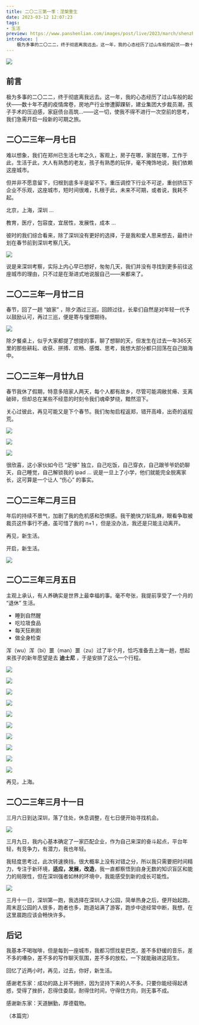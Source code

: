 ```yaml
---
title: 二〇二三第一季：涅槃重生
date: 2023-03-12 12:07:23
tags:
- 生活
preview: https://www.panshenlian.com/images/post/live/2023/march/shenzhennorthstation.jpg
introduce: |
    极为多事的二〇二二，终于彻底离我远去。这一年，我的心态经历了过山车般的起伏——数十年不遇的疫情席卷，房地产行业惨遭脚踝斩，建业集团大步裁员潮，孩子手术的压迫感，家庭债台高筑...——这一切，使我不得不进行一次空前的思考，我们急需开启一段新的可期之旅。
---
```


![](https://www.panshenlian.com/images/post/live/2023/march/shenzhennorthstation.jpg)

## 前言

极为多事的二〇二二，终于彻底离我远去。这一年，我的心态经历了过山车般的起伏——数十年不遇的疫情席卷，房地产行业惨遭脚踝斩，建业集团大步裁员潮，孩子手术的压迫感，家庭债台高筑...——这一切，使我不得不进行一次空前的思考，我们急需开启一段新的可期之旅。

## 二〇二三年一月七日

难以想象，我们在郑州已生活七年之久，客观上，房子在哪，家就在哪，工作于此，生活于此，大人有熟悉的老友，孩子有熟悉的玩伴，毫不掩饰地说，我们依赖这座城市。

但并非不愿意留下，归根到底多半是留不下。重压调控下行业不可逆，重创挤压下企业不乐观，这座城市，短时间很难，扎根于此，未来不可期，或者说，我耗不起。

北京，上海，深圳 ... 

教育，医疗，包容度，宜居性，发展性，成本 ...

彼时的我们综合看来，除了深圳没有更好的选择，于是我和爱人思来想去，最终计划在春节前到深圳考察几天。

![](https://www.panshenlian.com/images/post/live/2023/march/shenzhen-001.jpg)

说是来深圳考察，实际上内心早已想好，匆匆几天，我们并没有寻找到更多前往这座城市的理由，只不过是在渐进式地说服自己——来都来了。


## 二〇二三年一月廿二日

春节，回了一趟 “娘家” ，除夕酒过三巡，回顾过往，长辈们自然是对年轻一代予以鼓励认可，再过三巡，便是寄与憧憬期待。

![](https://www.panshenlian.com/images/post/live/2023/march/newyear-001.jpg)

除夕餐桌上，似乎大家都提了想提的事，聊了想聊的天，但发生在过去一年365天里的那些耕耘、收获、拼搏、欢畅、感慨、思考，我想大部分都只回荡在自己脑海中。

## 二〇二三年一月廿九日

春节我休了假期，特意多陪家人两天，每个人都有故乡，尽管可能凋敝贫瘠、支离破碎，但却总在某些不经意的时刻令我们魂牵梦绕，黯然泪下。

关心过彼此，再见可能又是下个春节。我们匆匆启程返郑，错开高峰，出奇的返程荒。

![](https://www.panshenlian.com/images/post/live/2023/march/backhome-001.jpg)

![](https://www.panshenlian.com/images/post/live/2023/march/backhome-002.jpg)

![](https://www.panshenlian.com/images/post/live/2023/march/backhome-003.jpg)

很欣喜，这小家伙如今已 “足够” 独立，自己吃饭，自己穿衣，自己跟爷爷奶奶聊天，自己睡觉，自己解锁我的 ipad ... 说是一旦上了小学，他们就能完全脱离家长，这可算是一个让人 “伤心” 的事实。


## 二〇二三年二月三日

年后的持续不景气，加剧了我的危机感和恐惧感。我干脆快刀斩乱麻，眼看争取被裁员这件事行不通，虽可惜了我的 n+1 ，但是没办法，我还是只能主动离开。

再见，新生活。

开启，新生活。

![](https://www.panshenlian.com/images/post/live/2023/march/resignation-001.jpg)


## 二〇二三年三月五日

主观上承认，有人养确实是世界上最幸福的事。毫不夸张，我提前享受了一个月的 “退休” 生活。

- 睡到自然醒
- 吃垃圾食品
- 每天狂刷剧
- 做全身检查

浑（wu）浑（bi）噩（man）噩（zu）过了半个月，恰巧准备去上海一趟，想起来孩子的新年愿望是去 **迪士尼** ，于是安排了这么一个行程。


![](https://www.panshenlian.com/images/post/live/2023/march/shanghai-001.jpg)

![](https://www.panshenlian.com/images/post/live/2023/march/shanghai-010.jpg)

![](https://www.panshenlian.com/images/post/live/2023/march/shanghai-002.jpg)

![](https://www.panshenlian.com/images/post/live/2023/march/shanghai-003.jpg)

![](https://www.panshenlian.com/images/post/live/2023/march/shanghai-004.jpg)

![](https://www.panshenlian.com/images/post/live/2023/march/shanghai-005.jpg)

![](https://www.panshenlian.com/images/post/live/2023/march/shanghai-006.jpg)

![](https://www.panshenlian.com/images/post/live/2023/march/shanghai-007.jpg)

![](https://www.panshenlian.com/images/post/live/2023/march/shanghai-008.jpg)

![](https://www.panshenlian.com/images/post/live/2023/march/shanghai-009.jpg)

再见，上海。

## 二〇二三年三月十一日

三月六日到达深圳，落了住处，休息调整，在七日便开始寻找机会。

![](https://www.panshenlian.com/images/post/live/2023/march/shenzhennorthstation.jpg)

三月九日，我内心基本确定了一家匹配企业，作为自己来深的奋斗起点，平台年轻，有竞争力，有潜力，我也年轻。

我轻度思考过，此次转速换挡，很大概率上没有对错之分，所以我只需要把时间精力，专注于新环境，**适应，发展，改造**，我一直都察悟到自身无数的知识盲区和能力的局限性，但在深圳强者如林的环境中，我能感受到新的成长可能性。

![](https://www.panshenlian.com/images/post/live/2023/march/running-001.jpg)

三月十一日，深圳第一跑，我选择在深圳人才公园，简单热身之后，便开始起跑，周末逛公园的人很多，跑者也多，跑道站满了游客，跑步中途经常中断，我想，在这里晨跑应该会畅快许多。

## 后记

我基本不喝咖啡，但是每到一座城市，我都习惯找星巴克，差不多舒缓的音乐，差不多的嘈杂，差不多的写作聊天氛围，差不多的放松，一下就能融进这陌生。

回忆了近两小时，再见，过去，你好，新生活。

感谢老东家：成功的路上并不拥挤，因为坚持下来的人不多。只要你能经得起诱惑，受得了挫折，忍得住委屈，耐得住时间，守得住方向，则无事不成。

感谢新东家：天道酬勤，厚德载物。

（本篇完）